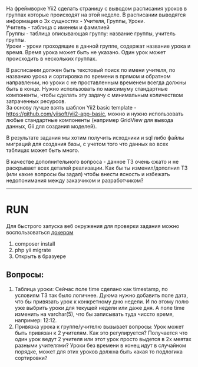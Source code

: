 На фреймворке Yii2 сделать страницу c выводом расписания уроков в группах которые происходят на этой неделе. В расписании выводятся информация о 3х сущностях - Учителя, Группы, Уроки.   
Учитель - таблица с именем и фамилией  
Группы - таблица описывающая группу: название группы, учитель группы.  
Уроки - уроки проходящие в данной группе, содержат название урока и время.  Время урока может быть не указано. Один урок может происходить в нескольких группах.

В расписании должен быть текстовый поиск по имени учителя, по названию урока и сортировка по времени в прямом и обратном направлении, но уроки с не проставленным временем всегда должны быть в конце.
Нужно использовать по максимуму стандартные компоненты, чтобы сделать эту задачу с минимальным количеством затраченных ресурсов.  
За основу лучше взять шаблон Yii2 basic template - https://github.com/yiisoft/yii2-app-basic, можно и нужно использовать любые стандартные компоненты (например GridView для вывода данных,  Gii для создания моделей).

В результате задания мы хотим получить исходники и sql либо файлы миграций для создания базы, с учетом того что данных во всех таблицах может быть много.

В качестве дополнительного вопроса - данное ТЗ очень сжато и не раскрывает всех деталей реализации. Как бы ты изменил/дополнил ТЗ (или какие вопросы бы задал) чтобы внести ясность и избежать недопонимания между заказчиком и разработчиком?

---
# RUN

Для быстрого запуска веб окружения для проверки задания можно воспользоваться [докером](https://github.com/kr0lik/docker-web-server)

1. composer install
2. php yii migrate
3. Открыть в бразуере

## Вопросы:

1. Таблица уроки: Сейчас поле time сделано как timestamp, по условиям ТЗ так было логичнее. Дуюма нужно добавить поле дата, что бы привязать урок к конкретному дню недели. И по этому полю уже выбрить уроки для текущей недели или даже дня. А поле time изменить на varchar(5), что бы записывать туда чиссто время, например: 12:12.
2. Привязка урока к группе/учителю вызывает вопросы: Урок может быть привязан к 2 учителям. Как это регулируется? Получается что один урок ведут 2 учителя или этот урок просто выдется в 2х меятах разными учителями? Уроки без времени в конец идут в случайном порядке, может для этих уроков должна быть какая то подлогика сортировки?